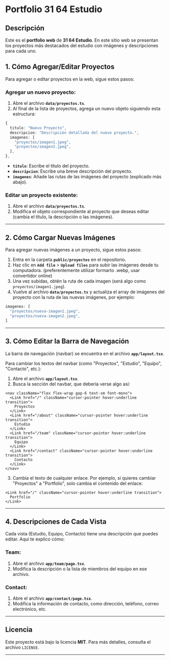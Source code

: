 
# Portfolio 31 64 Estudio

## Descripción

Este es el **portfolio web** de **31 64 Estudio**. En este sitio web se presentan los proyectos más destacados del estudio con imágenes y descripciones para cada uno.

## 1. Cómo Agregar/Editar Proyectos

Para agregar o editar proyectos en la web, sigue estos pasos:

### Agregar un nuevo proyecto:
1. Abre el archivo **`data/proyectos.ts`**.
2. Al final de la lista de proyectos, agrega un nuevo objeto siguiendo esta estructura:

```ts
{
  titulo: "Nuevo Proyecto",
  descripcion: "Descripción detallada del nuevo proyecto.",
  imagenes: [
    "proyectos/imagen1.jpeg",
    "proyectos/imagen2.jpeg",
  ],
},
```

- **`titulo`**: Escribe el título del proyecto.
- **`descripcion`**: Escribe una breve descripción del proyecto.
- **`imagenes`**: Añade las rutas de las imágenes del proyecto (explicado más abajo).

### Editar un proyecto existente:
1. Abre el archivo **`data/proyectos.ts`**.
2. Modifica el objeto correspondiente al proyecto que deseas editar (cambia el título, la descripción o las imágenes).

---

## 2. Cómo Cargar Nuevas Imágenes

Para agregar nuevas imágenes a un proyecto, sigue estos pasos:

1. Entra en la carpeta **`public/proyectos`** en el repositorio.
2. Haz clic en **`Add file`** > **`Upload files`** para subir las imágenes desde tu computadora. (preferentemente utilizar formarto .webp, usar convertidor online)
3. Una vez subidas, obtén la ruta de cada imagen (será algo como `proyectos/imagen1.jpeg`).
4. Vuelve al archivo **`data/proyectos.ts`** y actualiza el array de imágenes del proyecto con la ruta de las nuevas imágenes, por ejemplo:

```ts
imagenes: [
  "proyectos/nueva-imagen1.jpeg",
  "proyectos/nueva-imagen2.jpeg",
]
```

---

## 3. Cómo Editar la Barra de Navegación

La barra de navegación (navbar) se encuentra en el archivo **`app/layout.tsx`**.

Para cambiar los textos del navbar (como "Proyectos", "Estudio", "Equipo", "Contacto", etc.):

1. Abre el archivo **`app/layout.tsx`**.
2. Busca la sección del navbar, que debería verse algo así:

```tsx
<nav className="flex flex-wrap gap-6 text-sm font-mono">
  <Link href="/" className="cursor-pointer hover:underline transition">
    Proyectos
  </Link>
  <Link href="/about" className="cursor-pointer hover:underline transition">
    Estudio
  </Link>
  <Link href="/team" className="cursor-pointer hover:underline transition">
    Equipo
  </Link>
  <Link href="/contact" className="cursor-pointer hover:underline transition">
    Contacto
  </Link>
</nav>
```

3. Cambia el texto de cualquier enlace. Por ejemplo, si quieres cambiar "Proyectos" a "Portfolio", solo cambia el contenido del enlace:

```tsx
<Link href="/" className="cursor-pointer hover:underline transition">
  Portfolio
</Link>
```

---

## 4. Descripciones de Cada Vista

Cada vista (Estudio, Equipo, Contacto) tiene una descripción que puedes editar. Aquí te explico cómo:

### Team:
1. Abre el archivo **`app/team/page.tsx`**.
2. Modifica la descripción o la lista de miembros del equipo en ese archivo.

### Contact:
1. Abre el archivo **`app/contact/page.tsx`**.
2. Modifica la información de contacto, como dirección, teléfono, correo electrónico, etc.

---

## Licencia

Este proyecto está bajo la licencia **MIT**. Para más detalles, consulta el archivo `LICENSE`.

---
